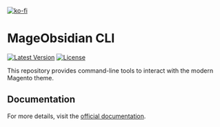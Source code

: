 [![ko-fi](https://ko-fi.com/img/githubbutton_sm.svg)](https://ko-fi.com/Q5Q816Z9WN)
# MageObsidian CLI

[![Latest Version](https://img.shields.io/packagist/v/mage-obsidian/module-modern-frontend-cli.svg?style=flat-square)](https://packagist.org/packages/mage-obsidian/module-modern-frontend-cli)
[![License](https://img.shields.io/packagist/l/mage-obsidian/module-modern-frontend-cli.svg?style=flat-square)](https://packagist.org/packages/mage-obsidian/module-modern-frontend-cli)

This repository provides command-line tools to interact with the modern Magento theme.

## Documentation

For more details, visit the [official documentation](https://mage-obsidian.jeanmarcos.dev/).
